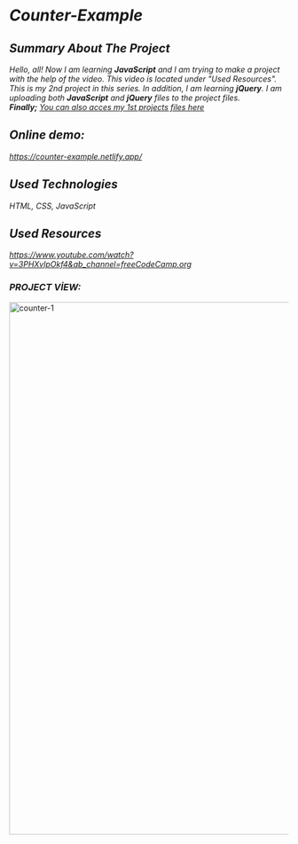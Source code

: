 # *Counter-Example*

## *Summary About The Project*
*Hello, all! 
Now I am learning <b>JavaScript</b> and I am trying to make a project with the help of the video. This video is located under "Used Resources".
This is my 2nd project in this series.  In addition, I am learning <b>jQuery</b>. I am uploading both <b>JavaScript</b> and <b>jQuery</b> files to the project files.*<br>
*<b>Finally;</b>
[You can also acces my 1st projects files here](https://github.com/svvlcrkt/Simple-Color-Flipper)*




## *Online demo:*
*https://counter-example.netlify.app/*

## *Used Technologies*
*HTML, CSS, JavaScript*

## *Used Resources*
*https://www.youtube.com/watch?v=3PHXvlpOkf4&ab_channel=freeCodeCamp.org*

### *PROJECT VİEW:*

<img width="960" alt="counter-1" src="https://user-images.githubusercontent.com/63058707/132101361-be6d6374-9cf3-4eb9-84e8-20b1274b5a6b.png">
